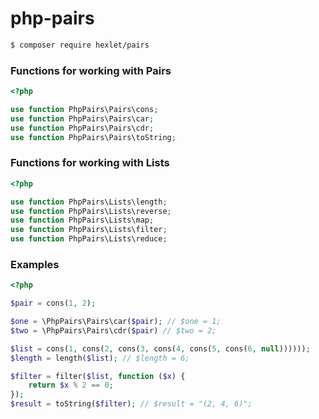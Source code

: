 # php-pairs


```sh
$ composer require hexlet/pairs
```


### Functions for working with Pairs

```php
<?php

use function PhpPairs\Pairs\cons;
use function PhpPairs\Pairs\car;
use function PhpPairs\Pairs\cdr;
use function PhpPairs\Pairs\toString;
```

### Functions for working with Lists

```php
<?php

use function PhpPairs\Lists\length;
use function PhpPairs\Lists\reverse;
use function PhpPairs\Lists\map;
use function PhpPairs\Lists\filter;
use function PhpPairs\Lists\reduce;
```

### Examples

```php
<?php

$pair = cons(1, 2);

$one = \PhpPairs\Pairs\car($pair); // $one = 1;
$two = \PhpPairs\Pairs\cdr($pair) // $two = 2;

$list = cons(1, cons(2, cons(3, cons(4, cons(5, cons(6, null))))));
$length = length($list); // $length = 6;

$filter = filter($list, function ($x) {
    return $x % 2 == 0;
});
$result = toString($filter); // $result = "(2, 4, 6)";
```
